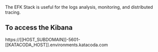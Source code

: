 The EFK Stack is useful for the logs analysis, monitoring, and distributed tracing.

## To access the Kibana
https://[[HOST_SUBDOMAIN]]-5601-[[KATACODA_HOST]].environments.katacoda.com